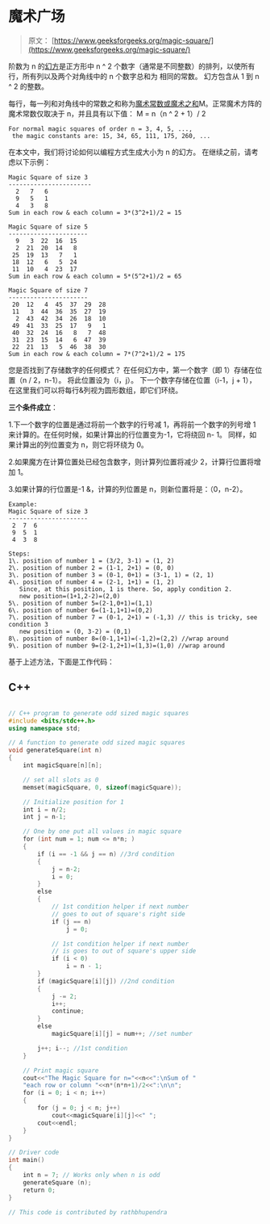 # 魔术广场

> 原文： [https://www.geeksforgeeks.org/magic-square/](https://www.geeksforgeeks.org/magic-square/)

阶数为 n 的[幻方](http://en.wikipedia.org/wiki/Magic_square)是正方形中 n ^ 2 个数字（通常是不同整数）的排列，以使所有行，所有列以及两个对角线中的 n 个数字总和为 相同的常数。 幻方包含从 1 到 n ^ 2 的整数。

每行，每一列和对角线中的常数之和称为[魔术常数或魔术之和](http://en.wikipedia.org/wiki/Magic_constant)M。正常魔术方阵的魔术常数仅取决于 n，并且具有以下值：
M = n（n ^ 2 + 1）/ 2

```
For normal magic squares of order n = 3, 4, 5, ...,
 the magic constants are: 15, 34, 65, 111, 175, 260, ... 
```

在本文中，我们将讨论如何以编程方式生成大小为 n 的幻方。 在继续之前，请考虑以下示例：

```
Magic Square of size 3
-----------------------
  2   7   6
  9   5   1
  4   3   8
Sum in each row & each column = 3*(3^2+1)/2 = 15

Magic Square of size 5
----------------------
  9   3  22  16  15
  2  21  20  14   8
 25  19  13   7   1
 18  12   6   5  24
 11  10   4  23  17
Sum in each row & each column = 5*(5^2+1)/2 = 65

Magic Square of size 7
----------------------
 20  12   4  45  37  29  28
 11   3  44  36  35  27  19
  2  43  42  34  26  18  10
 49  41  33  25  17   9   1
 40  32  24  16   8   7  48
 31  23  15  14   6  47  39
 22  21  13   5  46  38  30
Sum in each row & each column = 7*(7^2+1)/2 = 175

```

您是否找到了存储数字的任何模式？
在任何幻方中，第一个数字（即 1）存储在位置（n / 2，n-1）。 将此位置设为（i，j）。 下一个数字存储在位置（i-1，j + 1），在这里我们可以将每行&列视为圆形数组，即它们环绕。

**三个条件成立**：

1.下一个数字的位置是通过将前一个数字的行号减 1，再将前一个数字的列号增 1 来计算的。在任何时候，如果计算出的行位置变为-1，它将绕回 n- 1。 同样，如果计算出的列位置变为 n，则它将环绕为 0。

2.如果魔方在计算位置处已经包含数字，则计算列位置将减少 2，计算行位置将增加 1。

3.如果计算的行位置是-1 &，计算的列位置是 n，则新位置将是：（0，n-2）。

```
Example:
Magic Square of size 3
----------------------
 2  7  6
 9  5  1
 4  3  8 

Steps:
1\. position of number 1 = (3/2, 3-1) = (1, 2)
2\. position of number 2 = (1-1, 2+1) = (0, 0)
3\. position of number 3 = (0-1, 0+1) = (3-1, 1) = (2, 1)
4\. position of number 4 = (2-1, 1+1) = (1, 2)
   Since, at this position, 1 is there. So, apply condition 2.
   new position=(1+1,2-2)=(2,0)
5\. position of number 5=(2-1,0+1)=(1,1)
6\. position of number 6=(1-1,1+1)=(0,2)
7\. position of number 7 = (0-1, 2+1) = (-1,3) // this is tricky, see condition 3 
   new position = (0, 3-2) = (0,1)
8\. position of number 8=(0-1,1+1)=(-1,2)=(2,2) //wrap around
9\. position of number 9=(2-1,2+1)=(1,3)=(1,0) //wrap around

```

基于上述方法，下面是工作代码：

## C++ 

```cpp

// C++ program to generate odd sized magic squares  
#include <bits/stdc++.h> 
using namespace std; 

// A function to generate odd sized magic squares  
void generateSquare(int n)  
{  
    int magicSquare[n][n];  

    // set all slots as 0  
    memset(magicSquare, 0, sizeof(magicSquare));  

    // Initialize position for 1  
    int i = n/2;  
    int j = n-1;  

    // One by one put all values in magic square  
    for (int num = 1; num <= n*n; )  
    {  
        if (i == -1 && j == n) //3rd condition  
        {  
            j = n-2;  
            i = 0;  
        }  
        else
        {  
            // 1st condition helper if next number  
            // goes to out of square's right side  
            if (j == n)  
                j = 0;  

            // 1st condition helper if next number  
            // is goes to out of square's upper side  
            if (i < 0)  
                i = n - 1;  
        }  
        if (magicSquare[i][j]) //2nd condition  
        {  
            j -= 2;  
            i++;  
            continue;  
        }  
        else
            magicSquare[i][j] = num++; //set number  

        j++; i--; //1st condition  
    }  

    // Print magic square  
    cout<<"The Magic Square for n="<<n<<":\nSum of "
    "each row or column "<<n*(n*n+1)/2<<":\n\n";  
    for (i = 0; i < n; i++)  
    {  
        for (j = 0; j < n; j++)  
            cout<<magicSquare[i][j]<<" ";  
        cout<<endl; 
    }  
}  

// Driver code  
int main()  
{  
    int n = 7; // Works only when n is odd  
    generateSquare (n);  
    return 0;  
}  

// This code is contributed by rathbhupendra 

```